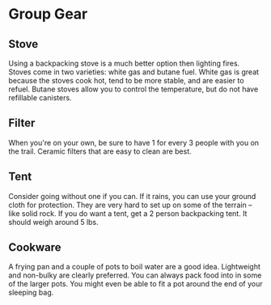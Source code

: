 # Group Gear
## Stove
Using a backpacking stove is a much better option then lighting fires. Stoves come in two varieties: white gas and butane fuel. White gas is great because the stoves cook hot, tend to be more stable, and are easier to refuel. Butane stoves allow you to control the temperature, but do not have refillable canisters.

## Filter
When you're on your own, be sure to have 1 for every 3 people with you on the trail. Ceramic filters that are easy to clean are best.

## Tent
Consider going without one if you can. If it rains, you can use your ground cloth for protection. They are very hard to set up on some of the terrain – like solid rock. If you do want a tent, get a 2 person backpacking tent. It should weigh around 5 lbs.

## Cookware
A frying pan and a couple of pots to boil water are a good idea. Lightweight and non-bulky are clearly preferred. You can always pack food into in some of the larger pots. You might even be able to fit a pot around the end of your sleeping bag.
